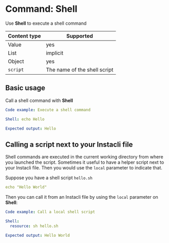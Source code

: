 # Command: Shell

Use **Shell** to execute a shell command

| Content type | Supported                    |
|--------------|------------------------------|
| Value        | yes                          |
| List         | implicit                     |
| Object       | yes                          |
| `script`     | The name of the shell script |

## Basic usage

Call a shell command with **Shell**

```yaml instacli
Code example: Execute a shell command

Shell: echo Hello

Expected output: Hello
```

## Calling a script next to your Instacli file

Shell commands are executed in the current working directory from where you launched the script. Sometimes it useful to
have a helper script next to your Instacli file. Then you would use the `local` parameter to indicate that.

Suppose you have a shell script `hello.sh`

```yaml file:hello.sh
echo "Hello World"
```

Then you can call it from an Instacli file by using the `local` parameter on **Shell**:

```yaml instacli
Code example: Call a local shell script

Shell:
  resource: sh hello.sh

Expected output: Hello World
```

